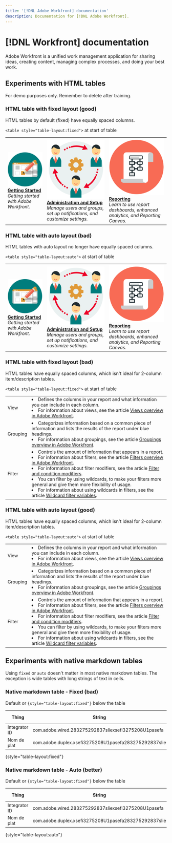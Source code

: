 ```yaml
---
title: '[!DNL Adobe Workfront] documentation'
description: Documentation for [!DNL Adobe Workfront].
---
```

# [!DNL Workfront] documentation

Adobe Workfront is a unified work management application for sharing ideas, creating content, managing complex processes, and doing your best work.

## Experiments with HTML tables

For demo purposes only. Remember to delete after training.

### HTML table with fixed layout (good)

HTML tables by default (fixed) have equally spaced columns.

`<table style="table-layout:fixed">` at start of table

<table style="table-layout:fixed">
<tr>
  <td>
    <a href="/help/quicksilver/workfront-basics/workfront-basics.md">
    <img alt="Getting Started" src="assets/get-started.png"/>
    </a>
    <div>
    <a href="/help/quicksilver/workfront-basics/workfront-basics.md"><strong>Getting Started</strong></a>
    </div>
    <em>Getting started with Adobe Workfront.</em>
    <br>
  </td>
  <td>
    <a href="/help/quicksilver/administration-and-setup/administration-and-setup.md">
      <img alt="Administration and setup" src="assets/admin.png">
    </a>
    <div>
    <a href="/help/quicksilver/administration-and-setup/administration-and-setup.md"><strong>Administration and Setup</strong></a>
    </div>
    <em>Manage users and groups, set up notifications, and customize settings.</em>
    <br>
  </td>
  <td>
    <a href="/help/quicksilver/reports-and-dashboards/reports-and-dashboards-overview.md">
      <img alt="Reporting" src="assets/reporting.png">
    </a>
    <div>
    <a href="/help/quicksilver/reports-and-dashboards/reports-and-dashboards-overview.md"><strong>Reporting</strong></a>
    </div>
    <em>Learn to use report dashboards, enhanced analytics, and Reporting Canvas.</em>
    <br>
  </td>
</tr>
</table>

### HTML table with auto layout (bad)

HTML tables with auto layout no longer have equally spaced columns.

`<table style="table-layout:auto">` at start of table

<table style="table-layout:auto">
<tr>
  <td>
    <a href="/help/quicksilver/workfront-basics/workfront-basics.md">
    <img alt="Getting Started" src="assets/get-started.png"/>
    </a>
    <div>
    <a href="/help/quicksilver/workfront-basics/workfront-basics.md"><strong>Getting Started</strong></a>
    </div>
    <em>Getting started with Adobe Workfront.</em>
    <br>
  </td>
  <td>
    <a href="/help/quicksilver/administration-and-setup/administration-and-setup.md">
      <img alt="Administration and setup" src="assets/admin.png">
    </a>
    <div>
    <a href="/help/quicksilver/administration-and-setup/administration-and-setup.md"><strong>Administration and Setup</strong></a>
    </div>
    <em>Manage users and groups, set up notifications, and customize settings.</em>
    <br>
  </td>
  <td>
    <a href="/help/quicksilver/reports-and-dashboards/reports-and-dashboards-overview.md">
      <img alt="Reporting" src="assets/reporting.png">
    </a>
    <div>
    <a href="/help/quicksilver/reports-and-dashboards/reports-and-dashboards-overview.md"><strong>Reporting</strong></a>
    </div>
    <em>Learn to use report dashboards, enhanced analytics, and Reporting Canvas.</em>
    <br>
  </td>
</tr>
</table>

### HTML table with fixed layout (bad)

HTML tables have equally spaced columns, which isn't ideal for 2-column item/description tables.

`<table style="table-layout:fixed">` at start of table

<table style="table-layout:fixed"> 
 <col> 
 <col> 
 <tbody> 
  <tr> 
   <td role="rowheader">View</td> 
   <td> <li>Defines the columns in your report and what information you can include in each column.</li> <li>For information about views, see the article <a href="/help/quicksilver/reports-and-dashboards/reports/reporting/get-started-reports-workfront.md" class="MCXref xref">Views overview in Adobe Workfront</a>.</li> </td> 
  </tr> 
  <tr> 
   <td role="rowheader">Grouping</td> 
   <td> <li>Categorizes information based on a common piece of information and lists the results of the report under blue headings.</li> <li>For information about groupings, see the article <a href="/help/quicksilver/reports-and-dashboards/reports/reporting/get-started-reports-workfront.md" class="MCXref xref">Groupings overview in Adobe Workfront</a>.</li> </td> 
  </tr> 
  <tr> 
   <td role="rowheader">Filter</td> 
   <td> <li>Controls the amount of information that appears in a report.</li> <li>For information about filters, see the article <a href="/help/quicksilver/reports-and-dashboards/reports/reporting/get-started-reports-workfront.md" class="MCXref xref">Filters overview in Adobe Workfront</a>.</li> <li>For information about filter modifiers, see the article <a href="/help/quicksilver/reports-and-dashboards/reports/reporting/get-started-reports-workfront.md" class="MCXref xref">Filter and condition modifiers</a>.</li> <li>You can filter by using wildcards, to make your filters more general and give them more flexibility of usage.</li> <li>For information about using wildcards in filters, see the article <a href="/help/quicksilver/reports-and-dashboards/reports/reporting/get-started-reports-workfront.md" class="MCXref xref">Wildcard filter variables</a>.</li> </td> 
  </tr> 
 </tbody> 
</table>


### HTML table with auto layout (good)

HTML tables have equally spaced columns, which isn't ideal for 2-column item/description tables.

`<table style="table-layout:auto">` at start of table

<table style="table-layout:auto"> 
 <col> 
 <col> 
 <tbody> 
  <tr> 
   <td role="rowheader">View</td> 
   <td> <li>Defines the columns in your report and what information you can include in each column.</li> <li>For information about views, see the article <a href="/help/quicksilver/reports-and-dashboards/reports/reporting/get-started-reports-workfront.md" class="MCXref xref">Views overview in Adobe Workfront</a>.</li> </td> 
  </tr> 
  <tr> 
   <td role="rowheader">Grouping</td> 
   <td> <li>Categorizes information based on a common piece of information and lists the results of the report under blue headings.</li> <li>For information about groupings, see the article <a href="/help/quicksilver/reports-and-dashboards/reports/reporting/get-started-reports-workfront.md" class="MCXref xref">Groupings overview in Adobe Workfront</a>.</li> </td> 
  </tr> 
  <tr> 
   <td role="rowheader">Filter</td> 
   <td> <li>Controls the amount of information that appears in a report.</li> <li>For information about filters, see the article <a href="/help/quicksilver/reports-and-dashboards/reports/reporting/get-started-reports-workfront.md" class="MCXref xref">Filters overview in Adobe Workfront</a>.</li> <li>For information about filter modifiers, see the article <a href="/help/quicksilver/reports-and-dashboards/reports/reporting/get-started-reports-workfront.md" class="MCXref xref">Filter and condition modifiers</a>.</li> <li>You can filter by using wildcards, to make your filters more general and give them more flexibility of usage.</li> <li>For information about using wildcards in filters, see the article <a href="/help/quicksilver/reports-and-dashboards/reports/reporting/get-started-reports-workfront.md" class="MCXref xref">Wildcard filter variables</a>.</li> </td> 
  </tr> 
 </tbody> 
</table>

## Experiments with native markdown tables

Using `fixed` or `auto` doesn't matter in most native markdown tables. The exception is wide tables with long strings of text in cells.

### Native markdown table - Fixed (bad)

Default or `{style="table-layout:fixed"}` below the table

| Thing | String | Secondary string | Unit of measurement | Spirit animal |
|--- |--- |--- |--- |--- |
| Integrator ID | com.adobe.wired.283275292837sliexsefi3275208U1pasefa |`283275292837sliexsefi3275208U1pasefa` | Watts | Panda |
| Nom de plat | com.adobe.duplex.xsefi3275208U1pasefa283275292837slie |`xsefi3275208U1pasefa283275292837slie` | MHz | Coyote |

{style="table-layout:fixed"}

### Native markdown table - Auto (better)

Default or `{style="table-layout:fixed"}` below the table

| Thing | String | Secondary string | Unit of measurement | Spirit animal |
|--- |--- |--- |--- |--- |
| Integrator ID | com.adobe.wired.283275292837sliexsefi3275208U1pasefa |`283275292837sliexsefi3275208U1pasefa` | Watts | Panda |
| Nom de plat | com.adobe.duplex.xsefi3275208U1pasefa283275292837slie |`xsefi3275208U1pasefa283275292837slie` | MHz | Coyote |

{style="table-layout:auto"}
